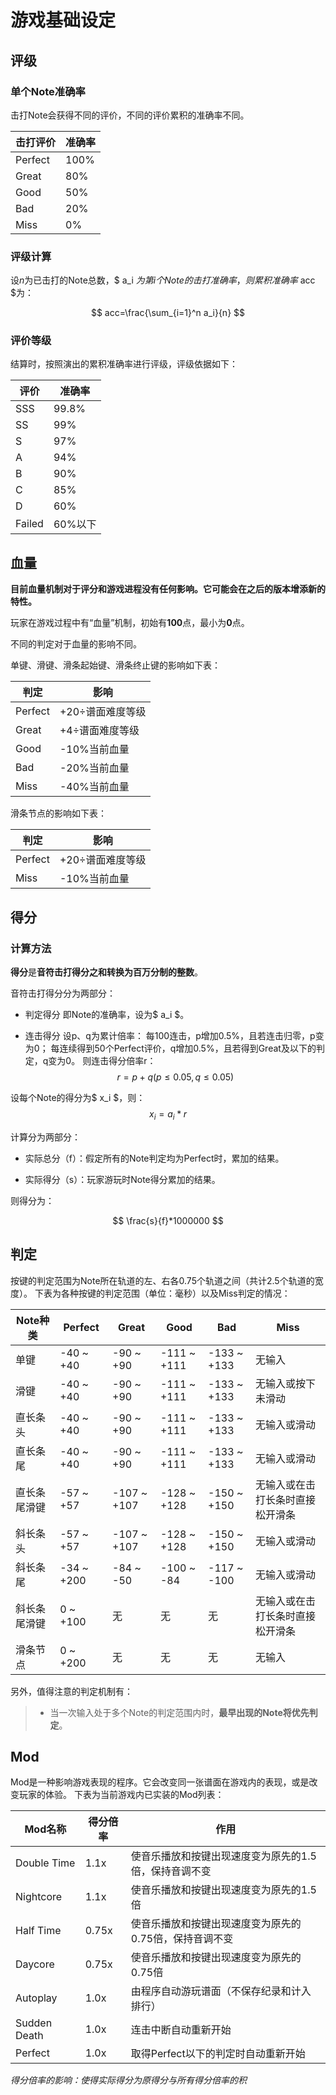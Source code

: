 # 游戏基础设定

## 评级

### 单个Note准确率

击打Note会获得不同的评价，不同的评价累积的准确率不同。

| 击打评价 | 准确率 |
| -------- | ------ |
| Perfect  | 100%   |
| Great    | 80%    |
| Good     | 50%    |
| Bad      | 20%    |
| Miss     | 0%     |

### 评级计算

设*n*为已击打的Note总数，$ a_i $为第i个Note的击打准确率，则累积准确率$ acc $为：

$$
acc=\frac{\sum_{i=1}^n a_i}{n}
$$

### 评价等级

结算时，按照演出的累积准确率进行评级，评级依据如下：

|评价|准确率|
|----|----|
|SSS |99.8%|
|SS|99%|
|S|97%|
|A|94%|
|B|90%|
|C|85%|
|D|60%|
|Failed|60%以下|

## 血量

**目前血量机制对于评分和游戏进程没有任何影响。它可能会在之后的版本增添新的特性。**

玩家在游戏过程中有“血量”机制，初始有**100**点，最小为**0**点。

不同的判定对于血量的影响不同。

单键、滑键、滑条起始键、滑条终止键的影响如下表：

| 判定    | 影响             |
| ------- | ---------------- |
| Perfect | +20÷谱面难度等级 |
| Great   | +4÷谱面难度等级  |
| Good    | -10%当前血量     |
| Bad     | -20%当前血量     |
| Miss    | -40%当前血量     |

滑条节点的影响如下表：

| 判定    | 影响             |
| ------- | ---------------- |
| Perfect | +20÷谱面难度等级 |
| Miss    | -10%当前血量     |

## 得分

### 计算方法

**得分**是**音符击打得分之和转换为百万分制的整数**。

音符击打得分分为两部分：

* 判定得分
  即Note的准确率，设为$ a_i $。

* 连击得分
  设p、q为累计倍率：
  每100连击，p增加0.5%，且若连击归零，p变为0；
  每连续得到50个Perfect评价，q增加0.5%，且若得到Great及以下的判定，q变为0。
  则连击得分倍率r：
$$
r=p+q(p≤0.05,q≤0.05)
$$

设每个Note的得分为$ x_i $，则： $$ x_i=a_i*r $$

计算分为两部分：

* 实际总分（f）：假定所有的Note判定均为Perfect时，累加的结果。

* 实际得分（s）：玩家游玩时Note得分累加的结果。

则得分为：

$$ \frac{s}{f}*1000000 $$

## 判定

按键的判定范围为Note所在轨道的左、右各0.75个轨道之间（共计2.5个轨道的宽度）。
下表为各种按键的判定范围（单位：毫秒）以及Miss判定的情况：

| Note种类                  | Perfect | Great      | Good        | Bad         | Miss                                 |
| ------------------------- | ------- | --------- | ------------ | ------------ | ------------------------------------ |
| 单键                      | -40 ~ +40 | -90 ~ +90 | -111 ~ +111 | -133 ~ +133 | 无输入 |
| 滑键                      | -40 ~ +40 | -90 ~ +90 | -111 ~ +111 | -133 ~ +133 | 无输入或按下未滑动 |
| 直长条头                  | -40 ~ +40 | -90 ~ +90 | -111 ~ +111 | -133 ~ +133 | 无输入或滑动 |
| 直长条尾                  | -40 ~ +40 | -90 ~ +90 | -111 ~ +111 | -133 ~ +133 | 无输入或滑动 |
| 直长条尾滑键              | -57 ~ +57 | -107 ~ +107 | -128 ~ +128 | -150 ~ +150 | 无输入或在击打长条时直接松开滑条 |
| 斜长条头                  | -57 ~ +57 | -107 ~ +107 | -128 ~ +128 | -150 ~ +150 | 无输入或滑动 |
| 斜长条尾                  | -34 ~ +200 | -84 ~ -50 | -100 ~ -84 | -117 ~ -100 | 无输入或滑动 |
| 斜长条尾滑键              | 0 ~ +100  | 无      | 无      | 无      | 无输入或在击打长条时直接松开滑条 |
| 滑条节点                  | 0 ~ +200 | 无      | 无      | 无      | 无输入 |

另外，值得注意的判定机制有：

> * 当一次输入处于多个Note的判定范围内时，**最早出现的Note将优先判定**。

## Mod

Mod是一种影响游戏表现的程序。它会改变同一张谱面在游戏内的表现，或是改变玩家的体验。
下表为当前游戏内已实装的Mod列表：

| Mod名称      | 得分倍率      | 作用                                               |
| ------------ | ------------ | ------------------------------------------------- |
| Double Time  | 1.1x         | 使音乐播放和按键出现速度变为原先的1.5倍，保持音调不变 |
| Nightcore    | 1.1x         | 使音乐播放和按键出现速度变为原先的1.5倍              |
| Half Time    | 0.75x        | 使音乐播放和按键出现速度变为原先的0.75倍，保持音调不变 |
| Daycore      | 0.75x        | 使音乐播放和按键出现速度变为原先的0.75倍              |
| Autoplay     | 1.0x         | 由程序自动游玩谱面（不保存纪录和计入排行）            |
| Sudden Death | 1.0x         | 连击中断自动重新开始                                |
| Perfect      | 1.0x         | 取得Perfect以下的判定时自动重新开始                  |

*得分倍率的影响：使得实际得分为原得分与所有得分倍率的积*

<vssue title="Vssue Demo" />
